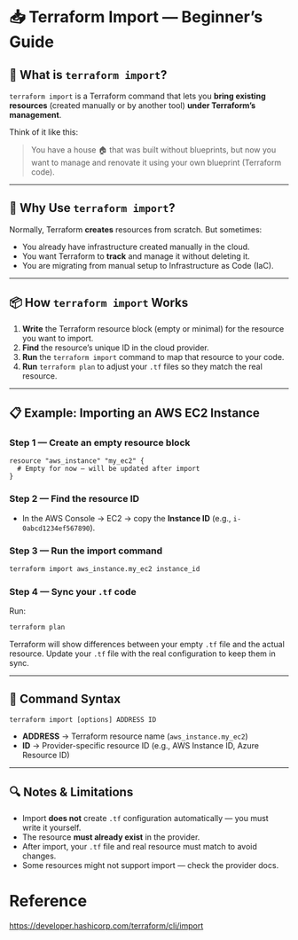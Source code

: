 # 📥 Terraform Import — Beginner’s Guide

## 🌟 What is `terraform import`?

`terraform import` is a Terraform command that lets you **bring existing resources** (created manually or by another tool) **under Terraform’s management**.

Think of it like this:

> You have a house 🏠 that was built without blueprints, but now you want to manage and renovate it using your own blueprint (Terraform code).

---

## 🤔 Why Use `terraform import`?

Normally, Terraform **creates** resources from scratch.
But sometimes:

* You already have infrastructure created manually in the cloud.
* You want Terraform to **track** and manage it without deleting it.
* You are migrating from manual setup to Infrastructure as Code (IaC).

---

## 📦 How `terraform import` Works

1. **Write** the Terraform resource block (empty or minimal) for the resource you want to import.
2. **Find** the resource’s unique ID in the cloud provider.
3. **Run** the `terraform import` command to map that resource to your code.
4. **Run** `terraform plan` to adjust your `.tf` files so they match the real resource.

---

## 📋 Example: Importing an AWS EC2 Instance

### Step 1 — Create an empty resource block

```hcl
resource "aws_instance" "my_ec2" {
  # Empty for now — will be updated after import
}
```

### Step 2 — Find the resource ID

* In the AWS Console → EC2 → copy the **Instance ID** (e.g., `i-0abcd1234ef567890`).

### Step 3 — Run the import command

```bash
terraform import aws_instance.my_ec2 instance_id
```

### Step 4 — Sync your `.tf` code

Run:

```bash
terraform plan
```

Terraform will show differences between your empty `.tf` file and the actual resource.
Update your `.tf` file with the real configuration to keep them in sync.

---

## 📜 Command Syntax

```
terraform import [options] ADDRESS ID
```

* **ADDRESS** → Terraform resource name (`aws_instance.my_ec2`)
* **ID** → Provider-specific resource ID (e.g., AWS Instance ID, Azure Resource ID)

---

## 🔍 Notes & Limitations

* Import **does not** create `.tf` configuration automatically — you must write it yourself.
* The resource **must already exist** in the provider.
* After import, your `.tf` file and real resource must match to avoid changes.
* Some resources might not support import — check the provider docs.

# Reference

https://developer.hashicorp.com/terraform/cli/import
